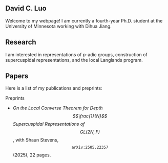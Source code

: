 ## David C. Luo

Welcome to my webpage! I am currently a fourth-year Ph.D. student at the University of Minnesota working with Dihua Jiang.

## Research

I am interested in representations of *p*-adic groups, construction of supercuspidal representations, and the local Langlands program. 

## Papers

Here is a list of my publications and preprints:

Preprints
* *On the Local Converse Theorem for Depth $$\frac{1}{N}$$ Supercuspidal Representations of $$\text{GL}(2N, F)$$*, with Shaun Stevens, $$\texttt{arXiv:2505.22357}$$ (2025), 22 pages.

